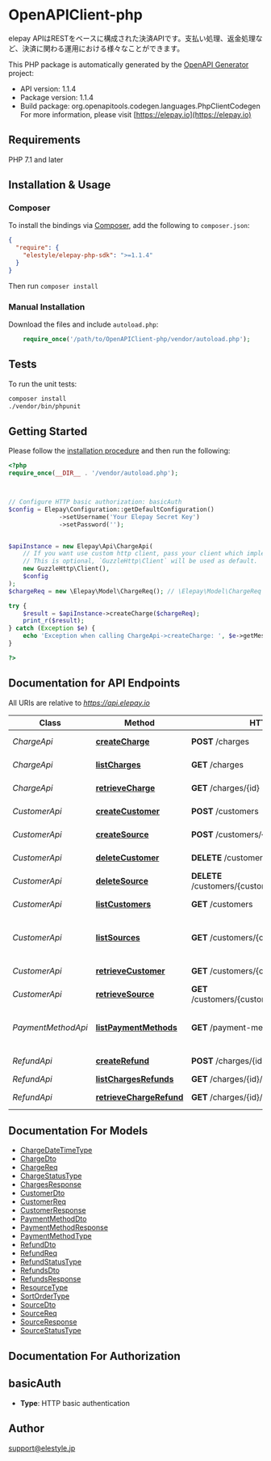 # OpenAPIClient-php

elepay APIはRESTをベースに構成された決済APIです。支払い処理、返金処理など、決済に関わる運用における様々なことができます。

This PHP package is automatically generated by the [OpenAPI Generator](https://openapi-generator.tech) project:

- API version: 1.1.4
- Package version: 1.1.4
- Build package: org.openapitools.codegen.languages.PhpClientCodegen
For more information, please visit [https://elepay.io](https://elepay.io)

## Requirements

PHP 7.1 and later

## Installation & Usage

### Composer

To install the bindings via [Composer](http://getcomposer.org/), add the following to `composer.json`:

```json
{
  "require": {
    "elestyle/elepay-php-sdk": ">=1.1.4"
  }
}
```

Then run `composer install`

### Manual Installation

Download the files and include `autoload.php`:

```php
    require_once('/path/to/OpenAPIClient-php/vendor/autoload.php');
```

## Tests

To run the unit tests:

```bash
composer install
./vendor/bin/phpunit
```

## Getting Started

Please follow the [installation procedure](#installation--usage) and then run the following:

```php
<?php
require_once(__DIR__ . '/vendor/autoload.php');



// Configure HTTP basic authorization: basicAuth
$config = Elepay\Configuration::getDefaultConfiguration()
              ->setUsername('Your Elepay Secret Key')
              ->setPassword('');


$apiInstance = new Elepay\Api\ChargeApi(
    // If you want use custom http client, pass your client which implements `GuzzleHttp\ClientInterface`.
    // This is optional, `GuzzleHttp\Client` will be used as default.
    new GuzzleHttp\Client(),
    $config
);
$chargeReq = new \Elepay\Model\ChargeReq(); // \Elepay\Model\ChargeReq | 支払リクエスト

try {
    $result = $apiInstance->createCharge($chargeReq);
    print_r($result);
} catch (Exception $e) {
    echo 'Exception when calling ChargeApi->createCharge: ', $e->getMessage(), PHP_EOL;
}

?>
```

## Documentation for API Endpoints

All URIs are relative to *https://api.elepay.io*

Class | Method | HTTP request | Description
------------ | ------------- | ------------- | -------------
*ChargeApi* | [**createCharge**](docs/Api/ChargeApi.md#createcharge) | **POST** /charges | Create charge
*ChargeApi* | [**listCharges**](docs/Api/ChargeApi.md#listcharges) | **GET** /charges | List charges
*ChargeApi* | [**retrieveCharge**](docs/Api/ChargeApi.md#retrievecharge) | **GET** /charges/{id} | Retrieve charge
*CustomerApi* | [**createCustomer**](docs/Api/CustomerApi.md#createcustomer) | **POST** /customers | Create customer
*CustomerApi* | [**createSource**](docs/Api/CustomerApi.md#createsource) | **POST** /customers/{customerId}/sources | Create source
*CustomerApi* | [**deleteCustomer**](docs/Api/CustomerApi.md#deletecustomer) | **DELETE** /customers/{customerId} | Delete customer
*CustomerApi* | [**deleteSource**](docs/Api/CustomerApi.md#deletesource) | **DELETE** /customers/{customerId}/sources/{sourceId} | Delete source
*CustomerApi* | [**listCustomers**](docs/Api/CustomerApi.md#listcustomers) | **GET** /customers | List customers
*CustomerApi* | [**listSources**](docs/Api/CustomerApi.md#listsources) | **GET** /customers/{customerId}/sources | List sources by customer ID
*CustomerApi* | [**retrieveCustomer**](docs/Api/CustomerApi.md#retrievecustomer) | **GET** /customers/{customerId} | Retrieve customer
*CustomerApi* | [**retrieveSource**](docs/Api/CustomerApi.md#retrievesource) | **GET** /customers/{customerId}/sources/{sourceId} | Retrieve source
*PaymentMethodApi* | [**listPaymentMethods**](docs/Api/PaymentMethodApi.md#listpaymentmethods) | **GET** /payment-methods | List supported payment methods
*RefundApi* | [**createRefund**](docs/Api/RefundApi.md#createrefund) | **POST** /charges/{id}/refunds | Create refund
*RefundApi* | [**listChargesRefunds**](docs/Api/RefundApi.md#listchargesrefunds) | **GET** /charges/{id}/refunds | List refunds
*RefundApi* | [**retrieveChargeRefund**](docs/Api/RefundApi.md#retrievechargerefund) | **GET** /charges/{id}/refunds/{refundId} | Retrieve refund


## Documentation For Models

 - [ChargeDateTimeType](docs/Model/ChargeDateTimeType.md)
 - [ChargeDto](docs/Model/ChargeDto.md)
 - [ChargeReq](docs/Model/ChargeReq.md)
 - [ChargeStatusType](docs/Model/ChargeStatusType.md)
 - [ChargesResponse](docs/Model/ChargesResponse.md)
 - [CustomerDto](docs/Model/CustomerDto.md)
 - [CustomerReq](docs/Model/CustomerReq.md)
 - [CustomerResponse](docs/Model/CustomerResponse.md)
 - [PaymentMethodDto](docs/Model/PaymentMethodDto.md)
 - [PaymentMethodResponse](docs/Model/PaymentMethodResponse.md)
 - [PaymentMethodType](docs/Model/PaymentMethodType.md)
 - [RefundDto](docs/Model/RefundDto.md)
 - [RefundReq](docs/Model/RefundReq.md)
 - [RefundStatusType](docs/Model/RefundStatusType.md)
 - [RefundsDto](docs/Model/RefundsDto.md)
 - [RefundsResponse](docs/Model/RefundsResponse.md)
 - [ResourceType](docs/Model/ResourceType.md)
 - [SortOrderType](docs/Model/SortOrderType.md)
 - [SourceDto](docs/Model/SourceDto.md)
 - [SourceReq](docs/Model/SourceReq.md)
 - [SourceResponse](docs/Model/SourceResponse.md)
 - [SourceStatusType](docs/Model/SourceStatusType.md)


## Documentation For Authorization



## basicAuth


- **Type**: HTTP basic authentication


## Author

support@elestyle.jp


